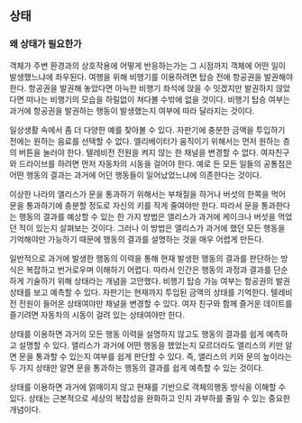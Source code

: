 ## 상태
### 왜 상태가 필요한가
객체가 주변 환경과의 상호작용에 어떻게 반응하는가는 그 시점까지 객체에 어떤 일이 발생했느냐에 좌우된다. 여행을 위해 비행기를 이용하려면 탑승 전에 항공권을 발권해야 한다. 항공권을 발권해 놓았다면 아늑한 비행기 좌석에 앉을 수 잇겠지만 발권하지 않았다면 떠나는 비행기의 모습을 하릴없이 쳐다볼 수밖에 없을 것이다. 비행기 탑승 여부는 과거에 항공권을 발권하는 행동이 발생했는지 여부에 따라 달라지는 것이다. 

일상생활 속에서 좀 더 다양한 예를 찾아볼 수 있다. 자판기에 충분한 금액을 투입하기 전에는 원하는 음료를 선택할 수 없다. 엘리베이터가 움직이기 위해서는 먼저 원하는 층의 버튼을 눌러야 한다. 텔레비전 전원을 켜지 않는 한 채널을 변경할 수 없다. 여자친구와 드라이브를 하려면 먼저 자동차의 시동을 걸어야 한다. 예로 든 모든 일들의 공통점은 어떤 행동의 결과는 과거에 어던 행동들이 일어났었느냐에 의존한다는 것이다.

이상한 나라의 앨리스가 문을 통과하기 위해서는 부채질을 하거나 버섯의 한쪽을 먹어 문을 통과하기에 충분할 정도로 자신의 키를 작게 줄여야만 한다. 따라서 문을 통과한다는 행동의 결과를 예상할 수 있는 한 가지 방법은 앨리스가 과거에 케이크나 버섯을 먹었던 적이 있는지 살펴보는 것이다. 그러나 이 방법은 앨리스가 과거에 했던 모든 행동을 기억해야만 가능하기 때문에 행동의 결과를 설명하는 것을 매우 어렵게 만든다. 

일반적으로 과거에 발생한 행동의 이력을 통해 현재 발생한 행동의 결과를 판단하는 방식은 복잡하고 번거로우며 이해하기 어렵다. 따라서 인간은 행동의 과정과 결과를 단순하게 기술하기 위해 상태라는 개념을 고안했다. 비행기 탑승 가능 여부는 항공권의 발권 상태를 보고 예측할 수 있다. 자판기는 현재까지 투입된 금액의 상태를 기억한다. 텔레비전 전원이 들어온 상태여야만 채널을 변경할 수 있다. 여자 친구와 함께 즐거운 데이트를 즐기려면 자동차의 시동이 걸려 있는 상태여야만 한다.

상태를 이용하면 과거의 모든 행동 이력을 설명하지 않고도 행동의 결과를 쉽게 예측하고 설명할 수 있다. 앨리스가 과거에 어떤 행동을 했었는지 모르더라도 앨리스의 키만 알면 문을 통과할 수 있는지 여부를 쉽게 판단할 수 있다. 즉, 앨리스의 키와 문의 높이라는 두 가지 상태만 알면 문을 통과하는 행동의 결과를 쉽게 예측할 수 있는 것이다. 

상태를 이용하면 과거에 얽매이지 않고 현재를 기반으로 객체의행동 방식을 이해할 수 있다. 상태는 근본적으로 세상의 복잡성을 완화하고 인지 과부하를 줄일 수 있는 중요한 개념이다.